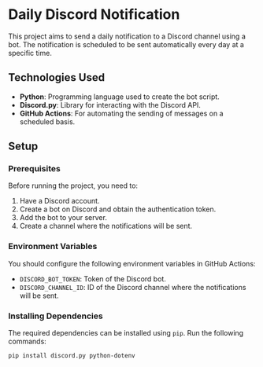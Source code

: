# Daily Discord Notification

This project aims to send a daily notification to a Discord channel using a bot. The notification is scheduled to be sent automatically every day at a specific time.

## Technologies Used

- **Python**: Programming language used to create the bot script.
- **Discord.py**: Library for interacting with the Discord API.
- **GitHub Actions**: For automating the sending of messages on a scheduled basis.

## Setup

### Prerequisites

Before running the project, you need to:

1. Have a Discord account.
2. Create a bot on Discord and obtain the authentication token.
3. Add the bot to your server.
4. Create a channel where the notifications will be sent.

### Environment Variables

You should configure the following environment variables in GitHub Actions:

- `DISCORD_BOT_TOKEN`: Token of the Discord bot.
- `DISCORD_CHANNEL_ID`: ID of the Discord channel where the notifications will be sent.

### Installing Dependencies

The required dependencies can be installed using `pip`. Run the following commands:

```bash
pip install discord.py python-dotenv
